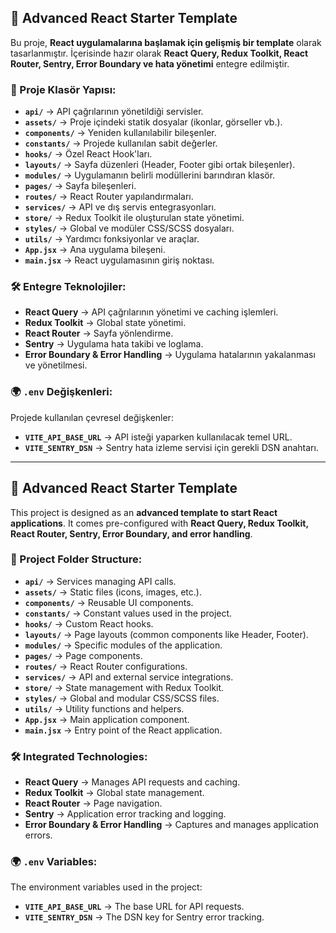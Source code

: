 ## 📌 Advanced React Starter Template

Bu proje, **React uygulamalarına başlamak için gelişmiş bir template** olarak tasarlanmıştır. İçerisinde hazır olarak **React Query, Redux Toolkit, React Router, Sentry, Error Boundary ve hata yönetimi** entegre edilmiştir.

### 📂 Proje Klasör Yapısı:
- **`api/`** → API çağrılarının yönetildiği servisler.
- **`assets/`** → Proje içindeki statik dosyalar (ikonlar, görseller vb.).
- **`components/`** → Yeniden kullanılabilir bileşenler.
- **`constants/`** → Projede kullanılan sabit değerler.
- **`hooks/`** → Özel React Hook'ları.
- **`layouts/`** → Sayfa düzenleri (Header, Footer gibi ortak bileşenler).
- **`modules/`** → Uygulamanın belirli modüllerini barındıran klasör.
- **`pages/`** → Sayfa bileşenleri.
- **`routes/`** → React Router yapılandırmaları.
- **`services/`** → API ve dış servis entegrasyonları.
- **`store/`** → Redux Toolkit ile oluşturulan state yönetimi.
- **`styles/`** → Global ve modüler CSS/SCSS dosyaları.
- **`utils/`** → Yardımcı fonksiyonlar ve araçlar.
- **`App.jsx`** → Ana uygulama bileşeni.
- **`main.jsx`** → React uygulamasının giriş noktası.

### 🛠 Entegre Teknolojiler:
- **React Query** → API çağrılarının yönetimi ve caching işlemleri.
- **Redux Toolkit** → Global state yönetimi.
- **React Router** → Sayfa yönlendirme.
- **Sentry** → Uygulama hata takibi ve loglama.
- **Error Boundary & Error Handling** → Uygulama hatalarının yakalanması ve yönetilmesi.

### 🌍 `.env` Değişkenleri:
Projede kullanılan çevresel değişkenler:
- **`VITE_API_BASE_URL`** → API isteği yaparken kullanılacak temel URL.
- **`VITE_SENTRY_DSN`** → Sentry hata izleme servisi için gerekli DSN anahtarı.

---

## 📌 Advanced React Starter Template

This project is designed as an **advanced template to start React applications**. It comes pre-configured with **React Query, Redux Toolkit, React Router, Sentry, Error Boundary, and error handling**.

### 📂 Project Folder Structure:
- **`api/`** → Services managing API calls.
- **`assets/`** → Static files (icons, images, etc.).
- **`components/`** → Reusable UI components.
- **`constants/`** → Constant values used in the project.
- **`hooks/`** → Custom React hooks.
- **`layouts/`** → Page layouts (common components like Header, Footer).
- **`modules/`** → Specific modules of the application.
- **`pages/`** → Page components.
- **`routes/`** → React Router configurations.
- **`services/`** → API and external service integrations.
- **`store/`** → State management with Redux Toolkit.
- **`styles/`** → Global and modular CSS/SCSS files.
- **`utils/`** → Utility functions and helpers.
- **`App.jsx`** → Main application component.
- **`main.jsx`** → Entry point of the React application.

### 🛠 Integrated Technologies:
- **React Query** → Manages API requests and caching.
- **Redux Toolkit** → Global state management.
- **React Router** → Page navigation.
- **Sentry** → Application error tracking and logging.
- **Error Boundary & Error Handling** → Captures and manages application errors.

### 🌍 `.env` Variables:
The environment variables used in the project:
- **`VITE_API_BASE_URL`** → The base URL for API requests.
- **`VITE_SENTRY_DSN`** → The DSN key for Sentry error tracking.
